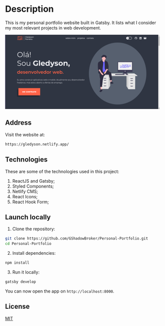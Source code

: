 # Description

This is my personal portfolio website built in Gatsby. It lists what I consider my most relevant projects in web development.

![alt text](https://github.com/GShadowBroker/Personal-Portfolio/blob/master/src/assets/portfolio_dark_1.png?raw=true)

## Address

Visit the website at:

```bash
https://gledyson.netlify.app/
```

## Technologies

These are some of the technologies used in this project:

1. ReactJS and Gatsby;
2. Styled Components;
3. Netlify CMS;
4. React Icons;
5. React Hook Form;

## Launch locally

1. Clone the repository:

```bash
git clone https://github.com/GShadowBroker/Personal-Portfolio.git
cd Personal-Portfolio
```

2. Install dependencies:

```bash
npm install
```

3. Run it locally:

```bash
gatsby develop
```

You can now open the app on `http://localhost:8000`.

## License

[MIT](https://choosealicense.com/licenses/mit/)
